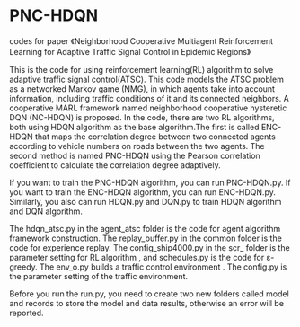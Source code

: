 # PNC-HDQN
codes for paper 《Neighborhood Cooperative Multiagent Reinforcement Learning for Adaptive Traffic Signal Control in Epidemic Regions》

This is the code for using reinforcement learning(RL) algorithm to solve adaptive traffic signal control(ATSC).
This code models the ATSC problem as a networked Markov game (NMG), in which agents take into account information, including traffic conditions of it and its connected neighbors. A cooperative MARL framework named neighborhood cooperative hysteretic DQN (NC-HDQN) is proposed.
In the code, there are two RL algorithms, both using HDQN algorithm as the base algorithm.The first is called ENC-HDQN that maps the correlation degree between two connected agents according to vehicle numbers on roads between the two agents. The second method is named PNC-HDQN using the Pearson correlation coefficient to calculate the correlation degree adaptively.

If you want to train the PNC-HDQN algorithm, you can run PNC-HDQN.py.
If you want to train the ENC-HDQN algorithm, you can run ENC-HDQN.py.
Similarly, you also can run HDQN.py and DQN.py to train HDQN algorithm and DQN algorithm.

The hdqn_atsc.py in the agent_atsc folder is the code for agent algorithm framework construction.
The replay_buffer.py in the common folder is the code for experience replay.
The config_ship4000.py in the scr_ folder is the parameter setting for RL algorithm , and schedules.py is the code for ε-greedy.
The env_o.py builds a traffic control environment . The config.py is the parameter setting of the traffic environment.

Before you run the run.py, you need to create two new folders called model and records to store the model and data results, otherwise an error will be reported.
